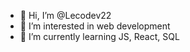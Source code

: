 - 👋 Hi, I’m @Lecodev22
- 👀 I’m interested in web development 
- 🌱 I’m currently learning JS, React, SQL

<!---
Lecodev22/Lecodev22 is a ✨ special ✨ repository because its `README.md` (this file) appears on your GitHub profile.
You can click the Preview link to take a look at your changes.
--->
